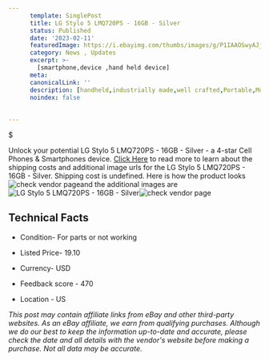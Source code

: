 ```yaml
---
      template: SinglePost
      title: LG Stylo 5 LMQ720PS - 16GB - Silver
      status: Published
      date: '2023-02-11'
      featuredImage: https://i.ebayimg.com/thumbs/images/g/P1IAAOSwyAJj5XSW/s-l225.jpg
      category: News , Updates
      excerpt: >-
        [smartphone,device ,hand held device]
      meta:
      canonicalLink: ''
      description: [handheld,industrially made,well crafted,Portable,Mobile,Compact,Convenient,Lightweight,Maneuverable,Man-portable,Miniature,Carriable,Hand-held,Light,Holdable,Transportable,Mobile device,Pocket-sized,On-the-go,Wireless,Cordless,Compact size,Convenient size, smartphone,device ,hand held device]
      noindex: false
      
        
---
```

$

Unlock your potential LG Stylo 5 LMQ720PS - 16GB - Silver - a 4-star Cell Phones & Smartphones device. [Click Here](https://www.ebay.com/itm/325529965806?hash=item4bcb1914ee%3Ag%3AP1IAAOSwyAJj5XSW&mkevt=1&mkcid=1&mkrid=711-53200-19255-0&campid=%253CePNCampaignId%253E&customid=%253CreferenceId%253E&toolid=10049) to read more to learn about the shipping costs and additional image urls for the LG Stylo 5 LMQ720PS - 16GB - Silver. Shipping cost is undefined. Here is how the product looks ![check vendor page](https://i.ebayimg.com/thumbs/images/g/P1IAAOSwyAJj5XSW/s-l225.jpg)and the additional images are![LG Stylo 5 LMQ720PS - 16GB - Silver](https://i.ebayimg.com/images/g/P1IAAOSwyAJj5XSW/s-l1600.jpg)![check vendor page](https://origin-galleryplus.ebayimg.com/ws/web/325529965806_2_0_1/225x225.jpg,https://origin-galleryplus.ebayimg.com/ws/web/325529965806_3_0_1/225x225.jpg)



 ## Technical Facts 



     
      

 - Condition- For parts or not working 


      

 - Listed Price- 19.10 


      

 - Currency- USD 


      

 - Feedback score - 470 


      

 - Location - US 


      
      

 *_This post may contain affiliate links from eBay and other third-party websites. As an eBay affiliate, we earn from qualifying purchases. Although we do our best to keep the information up-to-date and accurate, please check the date and all details with the vendor's website before making a purchase. Not all data may be accurate._*







